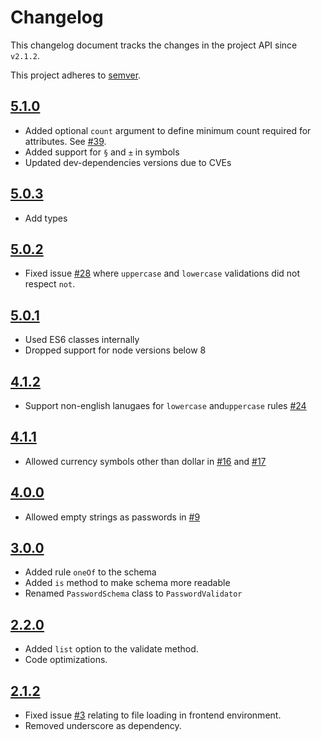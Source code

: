 # Changelog
This changelog document tracks the changes in the project API since `v2.1.2`.

This project adheres to [semver](https://semver.org/).

## [5.1.0](https://github.com/tarunbatra/password-validator/releases/tag/v5.1.0)
* Added optional `count` argument to define minimum count required for attributes. See [#39](https://github.com/tarunbatra/password-validator/issues/39).
* Added support for `§` and `±` in symbols
* Updated dev-dependencies versions due to CVEs

## [5.0.3](https://github.com/tarunbatra/password-validator/releases/tag/v5.0.3)
* Add types

## [5.0.2](https://github.com/tarunbatra/password-validator/releases/tag/v5.0.2)
* Fixed issue [#28](https://github.com/tarunbatra/password-validator/issues/28) where `uppercase` and `lowercase` validations did not respect `not`.

## [5.0.1](https://github.com/tarunbatra/password-validator/releases/tag/v5.0.1)
* Used ES6 classes internally
* Dropped support for node versions below 8

## [4.1.2](https://github.com/tarunbatra/password-validator/releases/tag/v4.1.2)
* Support non-english lanugaes for `lowercase` and`uppercase` rules [#24](https://github.com/tarunbatra/password-validator/pull/24)

## [4.1.1](https://github.com/tarunbatra/password-validator/releases/tag/v4.1.1)
* Allowed currency symbols other than dollar in [#16](https://github.com/tarunbatra/password-validator/pull/16) and [#17](https://github.com/tarunbatra/password-validator/pull/17)

## [4.0.0](https://github.com/tarunbatra/password-validator/releases/tag/v4.0.0)
* Allowed empty strings as passwords in [#9](https://github.com/tarunbatra/password-validator/pull/9)

## [3.0.0](https://github.com/tarunbatra/password-validator/releases/tag/v3.0.0)
* Added rule `oneOf` to the schema
* Added `is` method to make schema more readable
* Renamed `PasswordSchema` class to `PasswordValidator`

## [2.2.0](https://github.com/tarunbatra/password-validator/releases/tag/v2.2.0)
* Added `list` option to the validate method.
* Code optimizations.

## [2.1.2](https://github.com/tarunbatra/password-validator/releases/tag/v2.1.2)
* Fixed issue [#3](https://github.com/tarunbatra/password-validator/issues/3) relating to file loading in frontend environment.
* Removed underscore as dependency.
